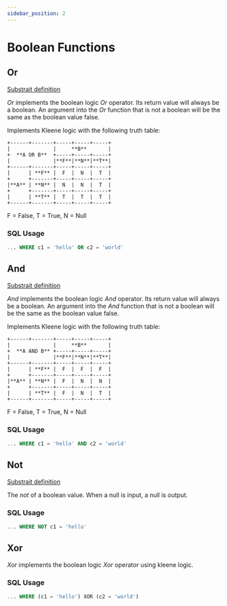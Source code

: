 ```yaml
---
sidebar_position: 2
---
```


# Boolean Functions

## Or

[Substrait definition](https://substrait.io/extensions/functions_boolean/#or)

*Or* implements the boolean logic *Or* operator. Its return value will always be a boolean.
An argument into the *Or* function that is not a boolean will be the same as the boolean value false.

Implements Kleene logic with the following truth table:

```
+------+-------+-----+-----+-----+
|              |     **B**       |
+  **A OR B**  +-----+-----+-----+
|              |**F**|**N**|**T**|
+------+-------+-----+-----+-----+
|      | **F** |  F  |  N  |  T  |
+      +-------+-----+-----+-----+
|**A** | **N** |  N  |  N  |  T  |
+      +-------+-----+-----+-----+
|      | **T** |  T  |  T  |  T  |
+------+-------+-----+-----+-----+
```
F = False, T = True, N = Null

### SQL Usage

```sql
... WHERE c1 = 'hello' OR c2 = 'world'
```

## And

[Substrait definition](https://substrait.io/extensions/functions_boolean/#and)

*And* implements the boolean logic *And* operator. Its return value will always be a boolean.
An argument into the *And* function that is not a boolean will be the same as the boolean value false.

Implements Kleene logic with the following truth table:

```
+------+-------+-----+-----+-----+
|              |     **B**       |
+  **A AND B** +-----+-----+-----+
|              |**F**|**N**|**T**|
+------+-------+-----+-----+-----+
|      | **F** |  F  |  F  |  F  |
+      +-------+-----+-----+-----+
|**A** | **N** |  F  |  N  |  N  |
+      +-------+-----+-----+-----+
|      | **T** |  F  |  N  |  T  |
+------+-------+-----+-----+-----+
```

F = False, T = True, N = Null

### SQL Usage

```sql
... WHERE c1 = 'hello' AND c2 = 'world'
```

## Not

[Substrait definition](https://substrait.io/extensions/functions_boolean/#not)

The *not* of a boolean value. When a null is input, a null is output.

### SQL Usage

```sql
... WHERE NOT c1 = 'hello'
```

## Xor

*Xor* implements the boolean logic *Xor* operator using kleene logic.

### SQL Usage

```sql
... WHERE (c1 = 'hello') XOR (c2 = 'world')
```